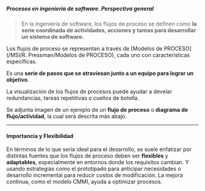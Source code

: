 ##### **Procesos en ingeniería de software.** Perspectiva general
> En la ingeniería de software, los flujos de proceso se definen como **la serie coordinada de actividades, acciones y tareas para desarrollar un sistema de software.**

Los flujos de proceso se representan a través de [Modelos de PROCESO](/MSI/R. Pressman/Modelos de PROCESO), cada uno con características específicas. 

Es una **serie de pasos que se atraviesan junto a un equipo para lograr un objetivo**.

La visualización de los flujos de procesos puede ayudar a develar redundancias, tareas repetitivas o cuellos de botella.

Se adjunta imagen de un ejemplo de un **flujo de proceso** o **diagrama de flujo/actividad**, la cual será descrita más abajo.
****
#### **Importancia y Flexibilidad**
En términos de lo que sería ideal para el desarrollo, se suele enfatizar por distintas fuentes que los flujos de proceso deben ser **flexibles** y **adaptables**, especialmente en entornos donde los requisitos cambian. Y usando estrategias como el prototipado para anticipar necesidades o desarrollo incremental para reducir costos de modificación. La mejora continua, como el modelo CMMI, ayuda a optimizar procesos. 

